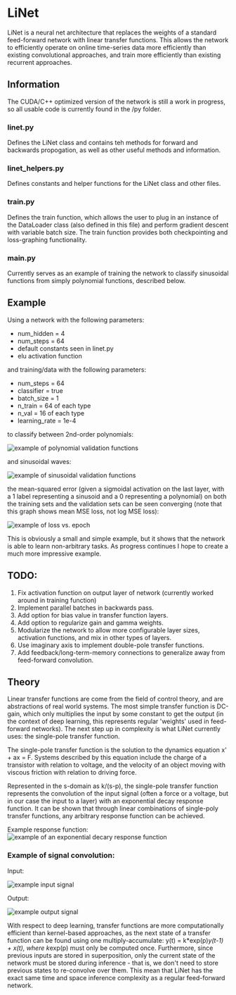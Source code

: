 # LiNet

LiNet is a neural net architecture that replaces the weights of a standard feed-forward network with linear transfer functions. This allows the network to efficiently operate on online time-series data more efficiently than existing convolutional approaches, and train more efficiently than existing recurrent approaches.

## Information

The CUDA/C++ optimized version of the network is still a work in progress, so all usable code is currently found in the /py folder.

### linet.py

Defines the LiNet class and contains teh methods for forward and backwards propogation, as well as other useful methods and information.

### linet_helpers.py

Defines constants and helper functions for the LiNet class and other files.

### train.py

Defines the train function, which allows the user to plug in an instance of the DataLoader class (also defined in this file) and perform gradient descent with variable batch size. The train function provides both checkpointing and loss-graphing functionality.

### main.py

Currently serves as an example of training the network to classify sinusoidal functions from simply polynomial functions, described below.

## Example

Using a network with the following parameters:
 - num_hidden = 4
 - num_steps = 64
 - default constants seen in linet.py
 - elu activation function

and training/data with the following parameters:
 - num_steps = 64
 - classifier = true
 - batch_size = 1
 - n_train = 64 of each type
 - n_val = 16 of each type
 - learning_rate = 1e-4

to classify between 2nd-order polynomials:

![example of polynomial validation functions](./example_images/poly_val.png)

and sinusoidal waves:

![example of sinusoidal validation functions](./example_images/sin_val.png)

the mean-squared error (given a sigmoidal activation on the last layer, with a 1 label representing a sinusoid and a 0 representing a polynomial) on both the training sets and the validation sets can be seen converging (note that this graph shows mean MSE loss, not log MSE loss):

![example of loss vs. epoch](./example_images/training_loss.png)

This is obviously a small and simple example, but it shows that the network is able to learn non-arbitrary tasks. As progress continues I hope to create a much more impressive example. 
 

## TODO:
 1. Fix activation function on output layer of network (currently worked around in training function)
 2. Implement parallel batches in backwards pass.
 3. Add option for bias value in transfer function layers.
 4. Add option to regularize gain and gamma weights.
 5. Modularize the network to allow more configurable layer sizes, activation functions, and mix in other types of layers.
 6. Use imaginary axis to implement double-pole transfer functions.
 7. Add feedback/long-term-memory connections to generalize away from feed-forward convolution.


## Theory

Linear transfer functions are come from the field of control theory, and are abstractions of real world systems. The most simple transfer function is DC-gain, which only multiplies the input by some constant to get the output (in the context of deep learning, this represents regular 'weights' used in feed-forward networks). The next step up in complexity is what LiNet currently uses: the single-pole transfer function.

The single-pole transfer function is the solution to the dynamics equation x' + ax = F. Systems described by this equation include the charge of a transistor with relation to voltage, and the velocity of an object moving with viscous friction with relation to driving force.

Represented in the s-domain as k/(s-p), the single-pole transfer function represents the convolution of the input signal (often a force or a voltage, but in our case the input to a layer) with an exponential decay response function. It can be shown that through linear combinations of single-poly transfer functions, any arbitrary response function can be achieved. 

Example response function:
![example of an exponential decary response function](./example_images/impulse_response.jpg)

### Example of signal convolution:

Input:

![example input signal](./example_images/input_signal.png)

Output:

![example output signal](./example_images/output_signal.png)

With respect to deep learning, transfer functions are more computationally efficient than kernel-based approaches, as the next state of a transfer function can be found using one multiply-accumulate: y(t) = k*exp(p)*y(t-1) + x(t), where k*exp(p) must only be computed once. Furthermore, since previous inputs are stored in superposition, only the current state of the network must be stored during inference - that is, we don't need to store previous states to re-convolve over them. This mean that LiNet has the exact same time and space inference complexity as a regular feed-forward network.


